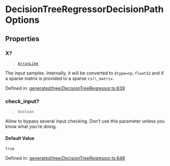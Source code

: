 # DecisionTreeRegressorDecisionPathOptions

## Properties

### X?

> [`ArrayLike`](../types/ArrayLike.md)

The input samples. Internally, it will be converted to `dtype=np.float32` and if a sparse matrix is provided to a sparse `csr\_matrix`.

Defined in:  [generated/tree/DecisionTreeRegressor.ts:639](https://github.com/transitive-bullshit/scikit-learn-ts/blob/122b3c0/packages/sklearn/src/generated/tree/DecisionTreeRegressor.ts#L639)

### check\_input?

> `boolean`

Allow to bypass several input checking. Don’t use this parameter unless you know what you’re doing.

#### Default Value

`true`

Defined in:  [generated/tree/DecisionTreeRegressor.ts:646](https://github.com/transitive-bullshit/scikit-learn-ts/blob/122b3c0/packages/sklearn/src/generated/tree/DecisionTreeRegressor.ts#L646)

